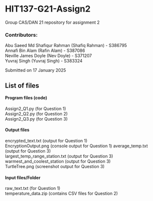 # HIT137-G21-Assign2
Group CAS/DAN 21 repository for assignment 2

### Contributors: 
Abu Saeed Md Shafiqur Rahman (Shafiq Rahman) - S386795 \
Annafi Bin Alam (Rafin Alam) - S387086 \
Neville James Doyle (Nev Doyle) - S371207 \
Yuvraj Singh (Yuvraj Singh) - S383324 

Submitted on 17 January 2025

## List of files
#### Program files (code)
Assign2_Q1.py (for Question 1) \
Assign2_Q2.py (for Question 2) \
Assign2_Q3.py (for Question 3) 
#### Output files
encrypted_text.txt (output for Question 1) \
EncryptionOutput.png (console output for Question 1)
average_temp.txt (output for Question 3) \
largest_temp_range_station.txt (output for Question 3) \
warmest_and_coolest_station (output for Question 3) \
TurtleTree.png (screenshot output for Question 3) 
#### Input files/Folder
raw_text.txt (for Question 1) \
temperature_data.zip (contains CSV files for Question 2)

